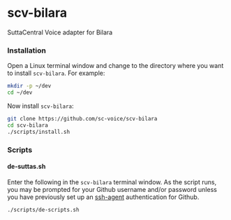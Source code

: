 # scv-bilara
SuttaCentral Voice adapter for Bilara

### Installation
Open a Linux terminal window and change to the directory
where you want to install `scv-bilara`. For example:

```bash
mkdir -p ~/dev
cd ~/dev
```

Now install `scv-bilara`:

```bash
git clone https://github.com/sc-voice/scv-bilara
cd scv-bilara
./scripts/install.sh
```

### Scripts

#### de-suttas.sh
Enter the following in the `scv-bilara` terminal window. As the script
runs, you may be prompted for your Github username and/or password
unless you have previously set up an [ssh-agent](https://www.ssh.com/ssh/agent) 
authentication for Github.

```bash
./scripts/de-scripts.sh
```
